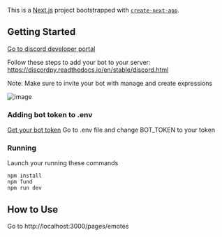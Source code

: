 This is a [Next.js](https://nextjs.org/) project bootstrapped with [`create-next-app`](https://github.com/vercel/next.js/tree/canary/packages/create-next-app).

## Getting Started
[Go to discord developer portal](https://discord.com/developers/applications)

Follow these steps to add your bot to your server: https://discordpy.readthedocs.io/en/stable/discord.html

Note: Make sure to invite your bot with manage and create expressions

![image](https://github.com/WutIsHummus/7tv2DiscordLocal/assets/65522410/7b072c1a-e572-41fa-a21b-fd8c503ddeef)

### Adding bot token to .env
[Get your bot token](https://discordgsm.com/guide/how-to-get-a-discord-bot-token)
Go to .env file and change BOT_TOKEN to your token

### Running
Launch your running these commands
```
npm install
npm fund
npm run dev
```

## How to Use
Go to http://localhost:3000/pages/emotes
